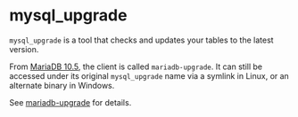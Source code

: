 
# mysql_upgrade

`mysql_upgrade` is a tool that checks and updates your tables to the latest version.


From [MariaDB 10.5](../../../release-notes/mariadb-community-server/what-is-mariadb-105.md), the client is called `mariadb-upgrade`. It can still be accessed under its original `mysql_upgrade` name via a symlink in Linux, or an alternate binary in Windows.


See [mariadb-upgrade](../mariadb-upgrade.md) for details.

